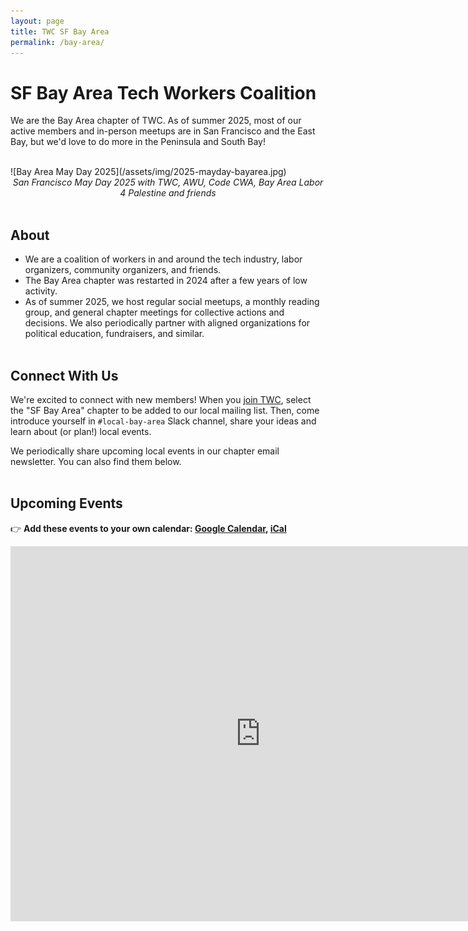 ```yaml
---
layout: page
title: TWC SF Bay Area
permalink: /bay-area/
---
```

<style>h1, .main-wrapper h2, h3 {text-align: left; font-weight: bold;}</style>
# SF Bay Area Tech Workers Coalition

We are the Bay Area chapter of TWC. As of summer 2025, most of our active members and in-person meetups are in San Francisco and the East Bay, but we'd love to do more in the Peninsula and South Bay!

<br/>
![Bay Area May Day 2025](/assets/img/2025-mayday-bayarea.jpg)
<center><i>San Francisco May Day 2025 with TWC, AWU, Code CWA, Bay Area Labor 4 Palestine and friends</i></center>
<br/>

## About

- We are a coalition of workers in and around the tech industry, labor organizers, community organizers, and friends.
- The Bay Area chapter was restarted in 2024 after a few years of low activity.
- As of summer 2025, we host regular social meetups, a monthly reading group, and general chapter meetings for collective actions and decisions. We also periodically partner with aligned organizations for political education, fundraisers, and similar.
<br/><br/>

## Connect With Us

We're excited to connect with new members! When you [join TWC](/subscribe/), select the "SF Bay Area" chapter to be added to our local mailing list. Then, come introduce yourself in `#local-bay-area` Slack channel, share your ideas and learn about (or plan!) local events.

We periodically share upcoming local events in our chapter email newsletter. You can also find them below.
<br/><br/>

## Upcoming Events

👉 **Add these events to your own calendar: [Google Calendar](https://calendar.google.com/calendar/u/0?cid=ODJjMGEwMGU3ZTEwZTAxZGRhODFlZjNhNWEzYTIzZjk0OWFiMjdmNDFjNDUxZjYyN2QzODg2ZGE3MWI2NDZhNEBncm91cC5jYWxlbmRhci5nb29nbGUuY29t), [iCal](https://calendar.google.com/calendar/ical/82c0a00e7e10e01dda81ef3a5a3a23f949ab27f41c451f627d3886da71b646a4%40group.calendar.google.com/public/basic.ics)**


<iframe src="https://calendar.google.com/calendar/embed?height=600&wkst=1&ctz=America%2FLos_Angeles&mode=AGENDA&title=TWC%20Bay%20Area%20Events&showPrint=0&src=ODJjMGEwMGU3ZTEwZTAxZGRhODFlZjNhNWEzYTIzZjk0OWFiMjdmNDFjNDUxZjYyN2QzODg2ZGE3MWI2NDZhNEBncm91cC5jYWxlbmRhci5nb29nbGUuY29t&color=%23a79b8e" style="border-width:0" width="800" height="600" frameborder="0" scrolling="no"></iframe>
